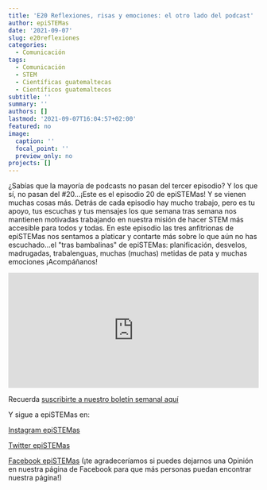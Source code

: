 ```yaml
---
title: 'E20 Reflexiones, risas y emociones: el otro lado del podcast'
author: epiSTEMas
date: '2021-09-07'
slug: e20reflexiones
categories:
  - Comunicación
tags:
  - Comunicación
  - STEM
  - Científicas guatemaltecas
  - Científicos guatemaltecos
subtitle: ''
summary: ''
authors: []
lastmod: '2021-09-07T16:04:57+02:00'
featured: no
image:
  caption: ''
  focal_point: ''
  preview_only: no
projects: []
---
```


¿Sabías que la mayoría de podcasts no pasan del tercer episodio? Y los que sí, no pasan del #20...¡Este es el episodio 20 de epiSTEMas! Y se vienen muchas cosas más. Detrás de cada episodio hay mucho trabajo, pero es tu apoyo, tus escuchas y tus mensajes los que semana tras semana nos mantienen motivadas trabajando en nuestra misión de hacer STEM más accesible para todos y todas.  En este episodio las tres anfitrionas de epiSTEMas nos sentamos a platicar y contarte más sobre lo que aún no has escuchado...el "tras bambalinas" de epiSTEMas: planificación, desvelos, madrugadas, trabalenguas, muchas (muchas) metidas de pata y muchas emociones ¡Acompáñanos!

<iframe src="https://open.spotify.com/embed/episode/49pxnagK4kwzga9gFHTGLc" width="100%" height="232" frameBorder="0" allowtransparency="true" allow="encrypted-media"></iframe>


Recuerda [suscribirte a nuestro boletín semanal aquí](http://eepurl.com/hyEnr1)

Y sigue a epiSTEMas en:

[Instagram epiSTEMas](https://www.instagram.com/epistemas/)  

[Twitter epiSTEMas](https://twitter.com/epiSTEMas_Pod)

[Facebook epiSTEMas](https://www.facebook.com/epiSTEMasPod) (¡te agradeceríamos si puedes dejarnos una Opinión en nuestra página de Facebook para que más personas puedan encontrar nuestra página!)
